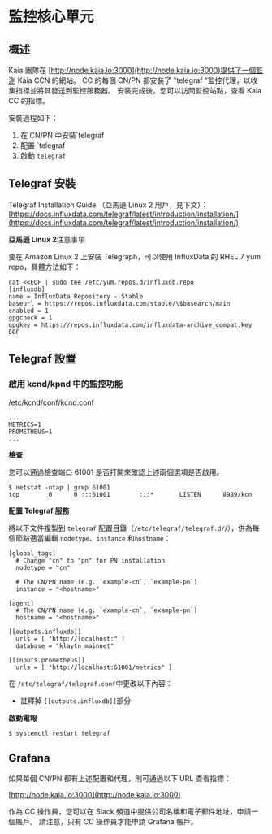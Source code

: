 # 監控核心單元

## 概述<a id="overview"></a>

Kaia 團隊在 [http://node.kaia.io:3000](http://node.kaia.io:3000)提供了一個監測 Kaia CCN 的網站。 CC 的每個 CN/PN 都安裝了 "telegraf "監控代理，以收集指標並將其發送到監控服務器。 安裝完成後，您可以訪問監控站點，查看 Kaia CC 的指標。

安裝過程如下：

1. 在 CN/PN 中安裝\`telegraf
2. 配置 \`telegraf
3. 啟動 `telegraf`

## Telegraf 安裝<a id="telegraf-installation"></a>

Telegraf Installation Guide （亞馬遜 Linux 2 用戶，見下文）：[https://docs.influxdata.com/telegraf/latest/introduction/installation/](https://docs.influxdata.com/telegraf/latest/introduction/installation/)

**亞馬遜 Linux 2**注意事項

要在 Amazon Linux 2 上安裝 Telegraph，可以使用 InfluxData 的 RHEL 7 yum repo，具體方法如下：

```text
cat <<EOF | sudo tee /etc/yum.repos.d/influxdb.repo
[influxdb]
name = InfluxData Repository - Stable
baseurl = https://repos.influxdata.com/stable/\$basearch/main
enabled = 1
gpgcheck = 1
gpgkey = https://repos.influxdata.com/influxdata-archive_compat.key
EOF
```

## Telegraf 設置<a id="telegraf-setup"></a>

### 啟用 kcnd/kpnd 中的監控功能<a id="enable-monitoring-in-kcnd-kpnd"></a>

/etc/kcnd/conf/kcnd.conf

```text
...
METRICS=1
PROMETHEUS=1
...
```

**檢查**

您可以通過檢查端口 61001 是否打開來確認上述兩個選項是否啟用。

```text
$ netstat -ntap | grep 61001
tcp        0      0 :::61001        :::*       LISTEN      8989/kcn
```

**配置 Telegraf 服務**

將以下文件複製到 `telegraf` 配置目錄（`/etc/telegraf/telegraf.d/`/），併為每個節點適當編輯 `nodetype`、`instance` 和`hostname`：

```text
[global_tags]
  # Change "cn" to "pn" for PN installation
  nodetype = "cn"

  # The CN/PN name (e.g. `example-cn`, `example-pn`)
  instance = "<hostname>"

[agent]
  # The CN/PN name (e.g. `example-cn`, `example-pn`)
  hostname = "<hostname>"

[[outputs.influxdb]]
  urls = [ "http://localhost:" ]
  database = "klaytn_mainnet"

[[inputs.prometheus]]
  urls = [ "http://localhost:61001/metrics" ]
```

在 `/etc/telegraf/telegraf.conf`中更改以下內容：

- 註釋掉 `[[outputs.influxdb]]`部分

**啟動電報**

```text
$ systemctl restart telegraf
```

## Grafana <a id="grafana"></a>

如果每個 CN/PN 都有上述配置和代理，則可通過以下 URL 查看指標：

[http://node.kaia.io:3000](http://node.kaia.io:3000)

作為 CC 操作員，您可以在 Slack 頻道中提供公司名稱和電子郵件地址，申請一個賬戶。 請注意，只有 CC 操作員才能申請 Grafana 帳戶。

